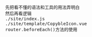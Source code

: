 <pre>
先把看不懂的语法和工具的用法弄明白
然后再看逻辑
./site/index.js
./site/template/CopybleIcon.vue
router.beforeEach()方法的使用

</pre>
